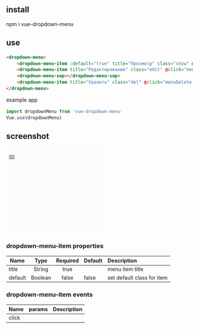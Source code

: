 ## install

npm i vue-dropdown-menu

## use

```html
<dropdown-menu>
    <dropdown-menu-item :default="true" title="Просмотр" class="show" @click="menuShow()"></dropdown-menu-item>
    <dropdown-menu-item title="Редактирование" class="edit" @click="menuEdit()"></dropdown-menu-item>
    <dropdown-menu-sep></dropdown-menu-sep>
    <dropdown-menu-item title="Удалить" class="del" @click="menuDelete()"></dropdown-menu-item>
</dropdown-menu>
```

example app

```js
import dropdownMenu from 'vue-dropdown-menu'
Vue.use(dropdownMenu)
```

## screenshot
![box screen](demo/screenshot/dropdown-menu.gif)

### dropdown-menu-item properties
| Name   | Type  | Required | Default | Description |
| ------ |:-----:| :---------:| --------|:---------|
| title | String | true  |        | menu item title |
| default | Boolean | false  | false | set default class for item |

### dropdown-menu-item events
| Name   | params | Description |
| ------ |:-----:|:---------|
| click |   |  |
